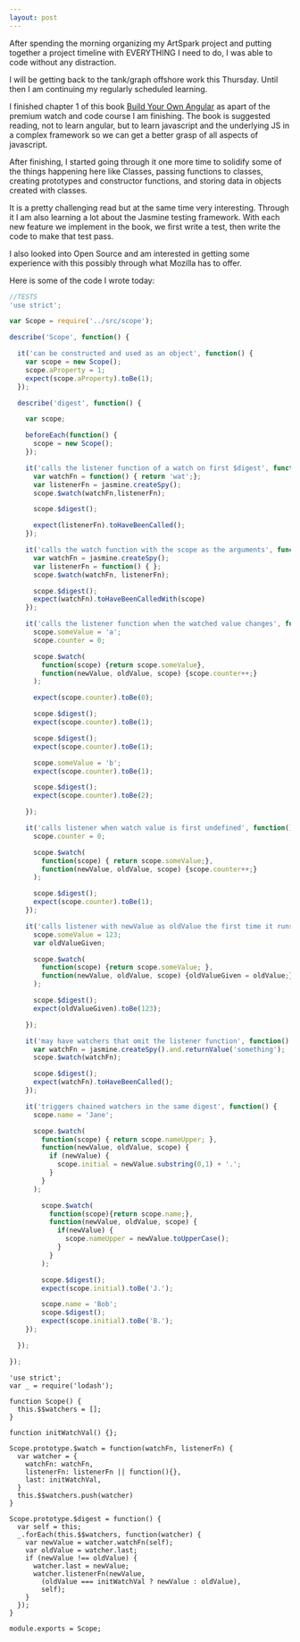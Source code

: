 ```yaml
---
layout: post
---
```

After spending the morning organizing my ArtSpark project and putting together a project timeline with EVERYTHING I need to do, I was able to code without any distraction.

I will be getting back to the tank/graph offshore work this Thursday. Until then I am continuing my regularly scheduled learning.

I finished chapter 1 of this book [Build Your Own Angular](https://teropa.info/build-your-own-angular/) as apart of the premium watch and code course I am finishing. The book is suggested reading, not to learn angular, but to learn javascript and the underlying JS in a complex framework so we can get a better grasp of all aspects of javascript.

After finishing, I started going through it one more time to solidify some of the things happening here like Classes, passing functions to classes, creating prototypes and constructor functions, and storing data in objects created with classes.

It is a pretty challenging read but at the same time very interesting. Through it I am also learning a lot about the Jasmine testing framework. With each new feature we implement in the book, we first write a test, then write the code to make that test pass.

I also looked into Open Source and am interested in getting some experience with this possibly through what Mozilla has to offer.

Here is some of the code I wrote today:

```javascript
//TESTS
'use strict';

var Scope = require('../src/scope');

describe('Scope', function() {

  it('can be constructed and used as an object', function() {
    var scope = new Scope();
    scope.aProperty = 1;
    expect(scope.aProperty).toBe(1);
  });

  describe('digest', function() {

    var scope;

    beforeEach(function() {
      scope = new Scope();
    });

    it('calls the listener function of a watch on first $digest', function() {
      var watchFn = function() { return 'wat';};
      var listenerFn = jasmine.createSpy();
      scope.$watch(watchFn,listenerFn);

      scope.$digest();

      expect(listenerFn).toHaveBeenCalled();
    });

    it('calls the watch function with the scope as the arguments', function() {
      var watchFn = jasmine.createSpy();
      var listenerFn = function() { };
      scope.$watch(watchFn, listenerFn);

      scope.$digest();
      expect(watchFn).toHaveBeenCalledWith(scope)
    });

    it('calls the listener function when the watched value changes', function() {
      scope.someValue = 'a';
      scope.counter = 0;

      scope.$watch(
        function(scope) {return scope.someValue},
        function(newValue, oldValue, scope) {scope.counter++;}
      );

      expect(scope.counter).toBe(0);

      scope.$digest();
      expect(scope.counter).toBe(1);

      scope.$digest();
      expect(scope.counter).toBe(1);

      scope.someValue = 'b';
      expect(scope.counter).toBe(1);

      scope.$digest();
      expect(scope.counter).toBe(2);

    });

    it('calls listener when watch value is first undefined', function() {
      scope.counter = 0;

      scope.$watch(
        function(scope) { return scope.someValue;},
        function(newValue, oldValue, scope) {scope.counter++;}
      );

      scope.$digest();
      expect(scope.counter).toBe(1);
    });

    it('calls listener with newValue as oldValue the first time it runs', function() {
      scope.someValue = 123;
      var oldValueGiven;

      scope.$watch(
        function(scope) {return scope.someValue; },
        function(newValue, oldValue, scope) {oldValueGiven = oldValue;}
      );

      scope.$digest();
      expect(oldValueGiven).toBe(123);

    });

    it('may have watchers that omit the listener function', function() {
      var watchFn = jasmine.createSpy().and.returnValue('something');
      scope.$watch(watchFn);

      scope.$digest();
      expect(watchFn).toHaveBeenCalled();
    });

    it('triggers chained watchers in the same digest', function() {
      scope.name = 'Jane';

      scope.$watch(
        function(scope) { return scope.nameUpper; },
        function(newValue, oldValue, scope) {
          if (newValue) {
            scope.initial = newValue.substring(0,1) + '.';
          }
        }
      );

        scope.$watch(
          function(scope){return scope.name;},
          function(newValue, oldValue, scope) {
            if(newValue) {
              scope.nameUpper = newValue.toUpperCase();
            }
          }
        );

        scope.$digest();
        expect(scope.initial).toBe('J.');

        scope.name = 'Bob';
        scope.$digest();
        expect(scope.initial).toBe('B.');
    });

  });

});

```

```
'use strict';
var _ = require('lodash');

function Scope() {
  this.$$watchers = [];
}

function initWatchVal() {};

Scope.prototype.$watch = function(watchFn, listenerFn) {
  var watcher = {
    watchFn: watchFn,
    listenerFn: listenerFn || function(){},
    last: initWatchVal,
  }
  this.$$watchers.push(watcher)
}

Scope.prototype.$digest = function() {
  var self = this;
  _.forEach(this.$$watchers, function(watcher) {
    var newValue = watcher.watchFn(self);
    var oldValue = watcher.last;
    if (newValue !== oldValue) {
      watcher.last = newValue;
      watcher.listenerFn(newValue,
        (oldValue === initWatchVal ? newValue : oldValue),
        self);
    }
  });
}

module.exports = Scope;

```

